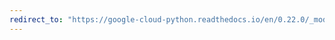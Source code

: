 ```yaml
---
redirect_to: "https://google-cloud-python.readthedocs.io/en/0.22.0/_modules/grpc/_channel.html"
---
```

